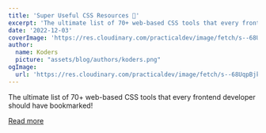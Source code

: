 ```yaml
---
title: 'Super Useful CSS Resources 🌈'
excerpt: 'The ultimate list of 70+ web-based CSS tools that every frontend developer should have bookmarked!'
date: '2022-12-03'
coverImage: 'https://res.cloudinary.com/practicaldev/image/fetch/s--68UqpBjk--/c_imagga_scale,f_auto,fl_progressive,h_420,q_auto,w_1000/https://i.ibb.co/CMxy3tz/css-resources-2.png'
author:
  name: Koders
  picture: "assets/blog/authors/koders.png"
ogImage:
  url: 'https://res.cloudinary.com/practicaldev/image/fetch/s--68UqpBjk--/c_imagga_scale,f_auto,fl_progressive,h_420,q_auto,w_1000/https://i.ibb.co/CMxy3tz/css-resources-2.png'
---
```


The ultimate list of 70+ web-based CSS tools that every frontend developer should have bookmarked!

[Read more](https://dev.to/lissy93/super-useful-css-resources-1ba3)
